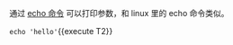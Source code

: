 通过 [echo 命令](https://arthas.aliyun.com/doc/echo.html) 可以打印参数，和 linux 里的 echo 命令类似。

`echo 'hello'`{{execute T2}}
